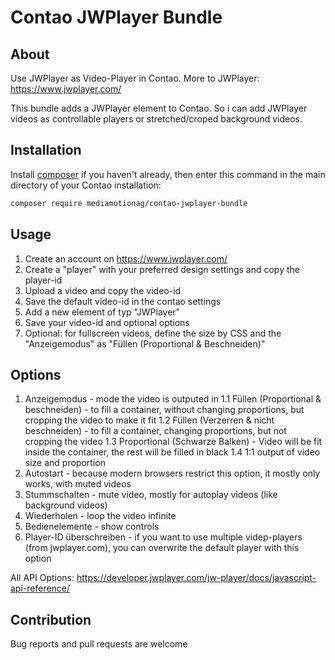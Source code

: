 # Contao JWPlayer Bundle

## About
Use JWPlayer as Video-Player in Contao.
More to JWPlayer: https://www.jwplayer.com/

This bundle adds a JWPlayer element to Contao.
So i can add JWPlayer videos as controllable players or stretched/croped background videos.

## Installation
Install [composer](https://getcomposer.org) if you haven't already, then enter this command in the main directory of your Contao installation:
```sh
composer require mediamotionag/contao-jwplayer-bundle
```
## Usage
1. Create an account on https://www.jwplayer.com/
2. Create a "player" with your preferred design settings and copy the player-id
3. Upload a video and copy the video-id
4. Save the default video-id in the contao settings
5. Add a new element of typ "JWPlayer"
6. Save your video-id and optional options
7. Optional: for fullscreen videos, define the size by CSS and the "Anzeigemodus" as "Füllen (Proportional & Beschneiden)"

## Options
1. Anzeigemodus - mode the video is outputed in
1.1 Füllen (Proportional & beschneiden) - to fill a container, without changing proportions, but cropping the video to make it fit
1.2 Füllen (Verzerren & nicht beschneiden) - to fill a container, changing proportions, but not cropping the video
1.3 Proportional (Schwarze Balken) - Video will be fit inside the container, the rest will be filled in black
1.4 1:1 output of video size and proportion
2. Autostart - because modern browsers restrict this option, it mostly only works, with muted videos
3. Stummschalten - mute video, mostly for autoplay videos (like background videos)
4. Wiederholen - loop the video infinite
5. Bedienelemente - show controls
6. Player-ID überschreiben - if you want to use multiple videp-players (from jwplayer.com), you can overwrite the default player with this option

All API Options:
https://developer.jwplayer.com/jw-player/docs/javascript-api-reference/

## Contribution
Bug reports and pull requests are welcome
